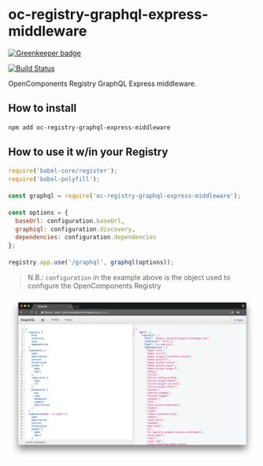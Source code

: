 # oc-registry-graphql-express-middleware

[![Greenkeeper badge](https://badges.greenkeeper.io/opencomponents/oc-registry-graphql-express-middleware.svg)](https://greenkeeper.io/)

[![Build Status](https://travis-ci.org/opencomponents/oc-registry-graphql-express-middleware.svg?branch=master)](https://travis-ci.org/opencomponents/oc-registry-graphql-express-middleware)

OpenComponents Registry GraphQL Express middleware.

## How to install

```bash
npm add oc-registry-graphql-express-middleware
```

## How to use it w/in your Registry

```javascript
require('babel-core/register');
require('babel-polyfill');

const graphql = require('oc-registry-graphql-express-middleware');

const options = {
  baseUrl: configuration.baseUrl,
  graphiql: configuration.discovery,
  dependencies: configuration.dependencies
};

registry.app.use('/graphql', graphql(options));
```

> N.B.: `configuration` in the example above is the object used to configure the OpenComponents Registry

![query-registry](query-registry-v1.1.3.png "query-registry")
